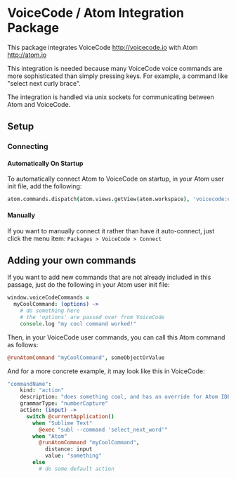 # VoiceCode / Atom Integration Package

This package integrates VoiceCode http://voicecode.io with Atom http://atom.io

This integration is needed because many VoiceCode voice commands are more sophisticated than simply pressing keys. For example, a command like "select next curly brace".

The integration is handled via unix sockets for communicating between Atom and VoiceCode.

## Setup

### Connecting

#### Automatically On Startup

To automatically connect Atom to VoiceCode on startup, in your Atom user init file, add the following:

```coffeescript
atom.commands.dispatch(atom.views.getView(atom.workspace), 'voicecode:connect')
```

#### Manually

If you want to manually connect it rather than have it auto-connect, just click the menu item: `Packages > VoiceCode > Connect`

## Adding your own commands

If you want to add new commands that are not already included in this passage, just do the following in your Atom user init file:

```coffeescript
window.voiceCodeCommands =
  myCoolCommand: (options) ->
    # do something here
    # the 'options' are passed over from VoiceCode
    console.log "my cool command worked!"
```

Then, in your VoiceCode user commands, you can call this Atom command as follows:

```coffeescript
@runAtomCommand "myCoolCommand", someObjectOrValue
```

And for a more concrete example, it may look like this in VoiceCode:

```coffeescript
"commandName":
    kind: "action"
    description: "does something cool, and has an override for Atom IDE"
    grammarType: "numberCapture"
    action: (input) ->
      switch @currentApplication()
        when "Sublime Text"
          @exec "subl --command 'select_next_word'"
        when "Atom"
          @runAtomCommand "myCoolCommand",
            distance: input
            value: "something"
        else
          # do some default action
```
